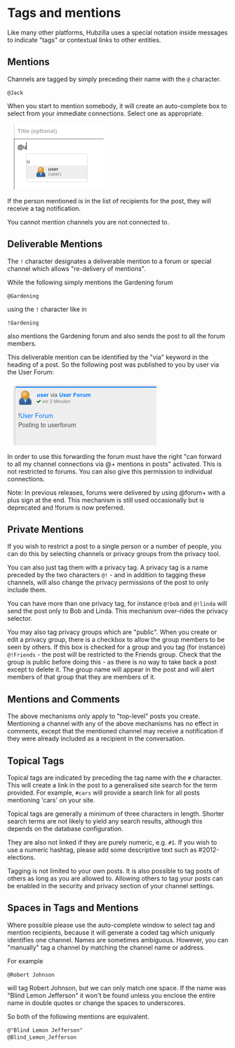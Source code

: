 # Tags and mentions

Like many other platforms, Hubzilla uses a special notation inside messages to indicate "tags" or contextual links to other entities.

## Mentions
Channels are tagged by simply preceding their name with the ``@`` character.

```
@Jack
```
When you start to mention somebody, it will create an auto-complete box to select from your immediate connections. Select one as appropriate.

![Mentions auto-complete](./assets/mention_auto_complete.png)

If the person mentioned is in the list of recipients for the post, they will receive a tag notification.  

You cannot mention channels you are not connected to.

## Deliverable Mentions

The `!` character designates a deliverable mention to a forum or special channel which allows "re-delivery of mentions".

While the following simply mentions the Gardening forum
```
@Gardening
```

using the ``!`` character like in
```
!Gardening
```
also mentions the Gardening forum and also sends the post to all the forum members.

This deliverable mention can be identified by the "via" keyword in the heading of a post. So the following post was published to you by user via the User Forum:

![Mention deliverable forum](./assets/mention_deliverable_forum.png)

In order to use this forwarding the forum must have the right "can forward to all my channel connections via @+ mentions in posts" activated. This is not restricted to forums. You can also give this permission to individual connections.

Note: In previous releases, forums were delivered by using @forum+ with a plus sign at the end. This mechanism is still used occasionally but is deprecated and !forum is now preferred.

## Private Mentions
If you wish to restrict a post to a single person or a number of people, you can do this by selecting channels or privacy groups from the privacy tool.

You can also just tag them with a privacy tag. A privacy tag is a name preceded by the two characters `@!` - and in addition to tagging these channels, will also change the privacy permissions of the post to only include them.

You can have more than one privacy tag, for instance ``@!bob`` and ``@!linda`` will send the post only to Bob and Linda. This mechanism over-rides the privacy selector.  

You may also tag privacy groups which are "public". When you create or edit a privacy group, there is a checkbox to allow the group members to be seen by others. If this box is checked for a group and you tag (for instance) ``@!Friends`` - the post will be restricted to the Friends group. Check that the group is public before doing this - as there is no way to take back a post except to delete it. The group name will appear in the post and will alert members of that group that they are members of it.    

## Mentions and Comments
The above mechanisms only apply to "top-level" posts you create. Mentioning a channel with any of the above mechanisms has no effect in comments, except that the mentioned channel may receive a notification if they were already included as a recipient in the conversation.

## Topical Tags
Topical tags are indicated by preceding the tag name with the  ``#`` character. This will create a link in the post to a generalised site search for the term provided. For example, ``#cars`` will provide a search link for all posts mentioning 'cars' on your site.

Topical tags are generally a minimum of three characters in length.  Shorter search terms are not likely to yield any search results, although this depends on the database configuration.

They are also not linked if they are purely numeric, e.g. ``#1``. If you wish to use a numeric hashtag, please add some descriptive text such as #2012-elections.

Tagging is not limited to your own posts. It is also possible to tag posts of others as long as you are allowed to. Allowing others to tag your posts can be enabled in the security and privacy section of your channel settings.

## Spaces in Tags and Mentions
Where possible please use the auto-complete window to select tag and mention recipients, because it will generate a coded tag which uniquely identifies one channel. Names are sometimes ambiguous. However, you can "manually" tag a channel by matching the channel name or address.

For example
```
@Robert Johnson
```

will tag Robert Johnson, but we can only match one space. If the name was "Blind Lemon Jefferson" it won't be found unless you enclose the entire name in double quotes or change the spaces to underscores.

So both of the following mentions are equivalent.  

```
@"Blind Lemon Jefferson"
@Blind_Lemon_Jefferson
```
